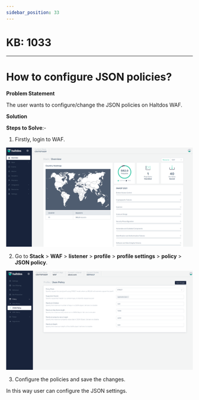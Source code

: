 ```yaml
---
sidebar_position: 33
---
```


# KB: 1033
-----------

# How to configure JSON policies?

**Problem Statement**

The user wants to configure/change the JSON policies on Haltdos WAF.

**Solution**

**Steps to Solve**:-

1. Firstly, login to WAF.

![kb-1033](/img/waf/kb/v2/overview_kb_1033_1.png)

2. Go to **Stack** > **WAF** > **listener** > **profile** > **profile settings** > **policy** > **JSON policy**.

![kb-1033](/img/waf/kb/v2/json_kb_1033_2.png)

3. Configure the policies and save the changes.

In this way user can configure the JSON settings.



